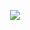 <p align="center"><img src="https://komarev.com/ghpvc/?username=aesvic&color=b04e22&plastic&label=⠀BUILDERFAN+;⠀"></img></p>
 <br> 
